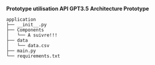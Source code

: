 
**Prototype utilisation API GPT3.5**
**Architecture Prototype**

```
application
├── __init__.py
├── Components
│   └── A suivre!!!
├── data
│   └── data.csv
├── main.py
└── requirements.txt
